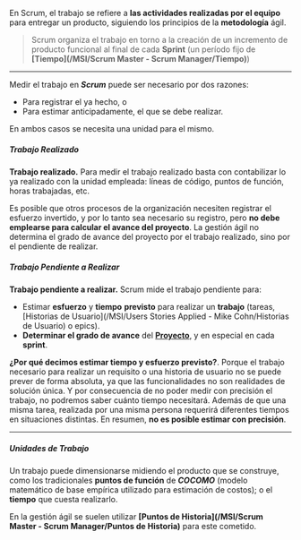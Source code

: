 En Scrum, el trabajo se refiere a **las actividades realizadas por el equipo** para entregar un producto, siguiendo los principios de la **metodología** ágil.

> Scrum organiza el trabajo en torno a la creación de un incremento de producto funcional al final de cada **Sprint** (un período fijo de **[Tiempo](/MSI/Scrum Master - Scrum Manager/Tiempo)**)
****
Medir el trabajo en ***Scrum*** puede ser necesario por dos razones: 

- Para registrar el ya hecho, o 
- Para estimar anticipadamente, el que se debe realizar.

En ambos casos se necesita una unidad para el mismo.
##### **Trabajo Realizado**
**Trabajo realizado.** Para medir el trabajo realizado basta con contabilizar lo ya realizado con la unidad empleada: líneas de código, puntos de función, horas trabajadas, etc.

Es posible que otros procesos de la organización necesiten registrar el esfuerzo invertido, y por lo tanto sea necesario su registro, pero **no debe emplearse para calcular el avance del proyecto**. La gestión ágil no determina el grado de avance del proyecto por el trabajo realizado, sino por el pendiente de realizar.
##### **Trabajo Pendiente a Realizar**
**Trabajo pendiente a realizar.** Scrum mide el trabajo pendiente para:

- Estimar **esfuerzo** y **tiempo** **previsto** para realizar un **trabajo** (tareas, [Historias de Usuario](/MSI/Users Stories Applied - Mike Cohn/Historias de Usuario) o epics).  
- **Determinar el grado de avance** del **[Proyecto](/MSI/PMBOK/Proyecto)**, y en especial en cada **sprint**.

**¿Por qué decimos estimar tiempo y esfuerzo previsto?**. Porque el trabajo necesario para realizar un requisito o una historia de usuario no se puede prever de forma absoluta, ya que las funcionalidades no son realidades de solución única. Y por consecuencia de no poder medir con precisión el trabajo, no podremos saber cuánto tiempo necesitará. Además de que una misma tarea, realizada por una misma persona requerirá diferentes tiempos en situaciones distintas. En resumen, **no es posible estimar con precisión**.
****
##### **Unidades de Trabajo**
Un trabajo puede dimensionarse midiendo el producto que se construye, como los tradicionales **puntos de función** de ***COCOMO*** (modelo matemático de base empírica utilizado para estimación de costos); o el **tiempo** que cuesta realizarlo.

En la gestión ágil se suelen utilizar **[Puntos de Historia](/MSI/Scrum Master - Scrum Manager/Puntos de Historia)** para este cometido.
